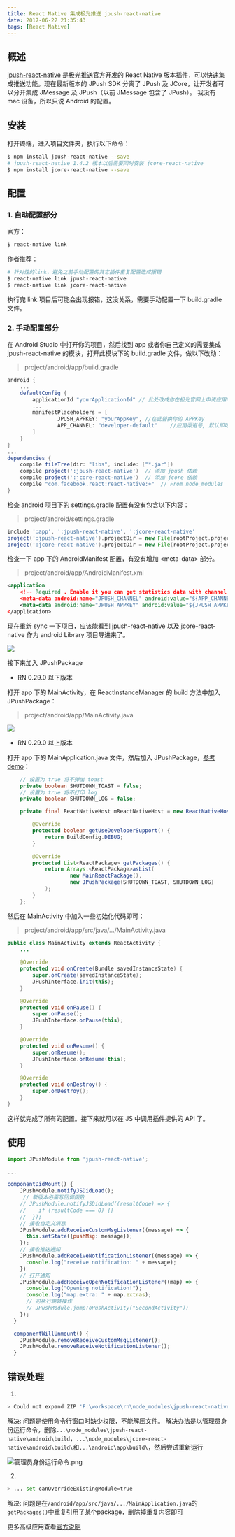 ```yaml
---
title: React Native 集成极光推送 jpush-react-native
date: 2017-06-22 21:35:43
tags: [React Native]
---
```


## 概述
[jpush-react-native][jpush-react-native] 是极光推送官方开发的 React Native 版本插件，可以快速集成推送功能。现在最新版本的 JPush SDK 分离了 JPush 及 JCore，让开发者可以分开集成 JMessage 及 JPush（以前 JMessage 包含了 JPush）。
我没有 mac 设备，所以只说 Android 的配置。

## 安装
打开终端，进入项目文件夹，执行以下命令：

```bash
$ npm install jpush-react-native --save
# jpush-react-native 1.4.2 版本以后需要同时安装 jcore-react-native
$ npm install jcore-react-native --save 
```

## 配置

### 1. 自动配置部分
官方：
```bash
$ react-native link
```
作者推荐：
```bash
# 针对性的link，避免之前手动配置的其它插件重复配置造成报错
$ react-native link jpush-react-native
$ react-native link jcore-react-native
```

执行完 link 项目后可能会出现报错，这没关系，需要手动配置一下 build.gradle 文件。

### 2. 手动配置部分
在 Android Studio 中打开你的项目，然后找到 app 或者你自己定义的需要集成 jpush-react-native 的模块，打开此模块下的 build.gradle 文件，做以下改动：
> project/android/app/build.gradle

```groovy
android {
    ...
    defaultConfig {
        applicationId "yourApplicationId" // 此处改成你在极光官网上申请应用时填写的包名
        ...
        manifestPlaceholders = [
                JPUSH_APPKEY: "yourAppKey", //在此替换你的 APPKey
                APP_CHANNEL: "developer-default"    //应用渠道号, 默认即可
        ]
    }
}
...
dependencies {
    compile fileTree(dir: "libs", include: ["*.jar"])
    compile project(':jpush-react-native')  // 添加 jpush 依赖
    compile project(':jcore-react-native')  // 添加 jcore 依赖
    compile "com.facebook.react:react-native:+"  // From node_modules
}
```

检查 android 项目下的 settings.gradle 配置有没有包含以下内容：
> project/android/settings.gradle

```groovy
include ':app', ':jpush-react-native', ':jcore-react-native'
project(':jpush-react-native').projectDir = new File(rootProject.projectDir, '../node_modules/jpush-react-native/android')
project(':jcore-react-native').projectDir = new File(rootProject.projectDir, '../node_modules/jcore-react-native/android')
```

检查一下 app 下的 AndroidManifest 配置，有没有增加 \<meta-data\> 部分。
> project/android/app/AndroidManifest.xml

```xml
<application
    <!-- Required . Enable it you can get statistics data with channel -->
    <meta-data android:name="JPUSH_CHANNEL" android:value="${APP_CHANNEL}"/>
    <meta-data android:name="JPUSH_APPKEY" android:value="${JPUSH_APPKEY}"/>
</application>
```
现在重新 sync 一下项目，应该能看到 jpush-react-native 以及 jcore-react-native 作为 android Library 项目导进来了。

![](http://upload-images.jianshu.io/upload_images/1745101-4eb12666d3d3099f.png?imageMogr2/auto-orient/strip%7CimageView2/2/w/1240)

接下来加入 JPushPackage

* RN 0.29.0 以下版本

打开 app 下的 MainActivity，在 ReactInstanceManager 的 build 方法中加入 JPushPackage：
> project/android/app/MainActivity.java

![](http://upload-images.jianshu.io/upload_images/3762216-869212b4eefd1c8a.png?imageMogr2/auto-orient/strip%7CimageView2/2/w/1240)

* RN 0.29.0 以上版本

打开 app 下的 MainApplication.java 文件，然后加入 JPushPackage，[参考 demo](https://github.com/jpush/jpush-react-native/blob/master/example/android/app/src/com/pushdemo/MainApplication.java)：

```java
    // 设置为 true 将不弹出 toast
    private boolean SHUTDOWN_TOAST = false;
    // 设置为 true 将不打印 log
    private boolean SHUTDOWN_LOG = false;

    private final ReactNativeHost mReactNativeHost = new ReactNativeHost(this) {

        @Override
        protected boolean getUseDeveloperSupport() {
            return BuildConfig.DEBUG;
        }

        @Override
        protected List<ReactPackage> getPackages() {
            return Arrays.<ReactPackage>asList(
                    new MainReactPackage(),
                    new JPushPackage(SHUTDOWN_TOAST, SHUTDOWN_LOG)
            );
        }
    };
```

然后在 MainActivity 中加入一些初始化代码即可：
> project/android/app/src/java/.../MainActivity.java

```java
public class MainActivity extends ReactActivity {
    ...
    
    @Override
    protected void onCreate(Bundle savedInstanceState) {
        super.onCreate(savedInstanceState);
        JPushInterface.init(this);
    }

    @Override
    protected void onPause() {
        super.onPause();
        JPushInterface.onPause(this);
    }

    @Override
    protected void onResume() {
        super.onResume();
        JPushInterface.onResume(this);
    }

    @Override
    protected void onDestroy() {
        super.onDestroy();
    }
}
```

这样就完成了所有的配置。接下来就可以在 JS 中调用插件提供的 API 了。

## 使用

```js
import JPushModule from 'jpush-react-native';

...

componentDidMount() {
    JPushModule.notifyJSDidLoad();
     // 新版本必需写回调函数
    // JPushModule.notifyJSDidLoad((resultCode) => {
    //	  if (resultCode === 0) {}
    //	});
    // 接收自定义消息
    JPushModule.addReceiveCustomMsgListener((message) => {
      this.setState({pushMsg: message});
    });
    // 接收推送通知
    JPushModule.addReceiveNotificationListener((message) => {
      console.log("receive notification: " + message);
    })
    // 打开通知
    JPushModule.addReceiveOpenNotificationListener((map) => {
      console.log("Opening notification!");
      console.log("map.extra: " + map.extras);
      // 可执行跳转操作
      // JPushModule.jumpToPushActivity("SecondActivity");
    });
  }

  componentWillUnmount() {
    JPushModule.removeReceiveCustomMsgListener();
    JPushModule.removeReceiveNotificationListener();
  }
```

## 错误处理
1. 
```bash
> Could not expand ZIP 'F:\workspace\rn\node_modules\jpush-react-native\android\build\outputs\aar\jpush-react-native-release.aar'.
```
解决:
问题是使用命令行窗口时缺少权限，不能解压文件。
解决办法是以管理员身份运行命令，删除`...\node_modules\jpush-react-native\android\build`，`...\node_modules\jcore-react-native\android\build\`和`...\android\app\build\`，然后尝试重新运行

![管理员身份运行命令.png](http://upload-images.jianshu.io/upload_images/3762216-d996f87276aa125d.png?imageMogr2/auto-orient/strip%7CimageView2/2/w/1240)

2. 
```bash
> ... set canOverrideExistingModule=true
```
解决: 
问题是在`/android/app/src/java/.../MainApplication.java`的`getPackages()`中重复引用了某个package，删除掉重复内容即可

更多高级应用查看[官方说明][jpush-api]


[jpush-react-native]: https://github.com/jpush/jpush-react-native
[jpush-api]: https://github.com/jpush/jpush-react-native#api